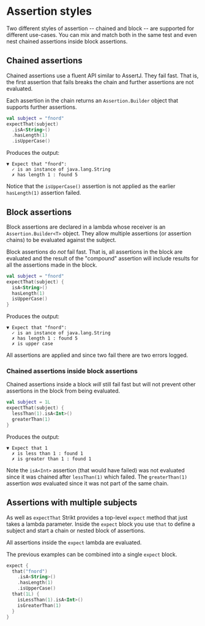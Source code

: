 ---
---

# Assertion styles

Two different styles of assertion -- chained and block -- are supported for different use-cases.
You can mix and match both in the same test and even nest chained assertions inside block assertions.

## Chained assertions

Chained assertions use a fluent API similar to AssertJ.
They fail fast.
That is, the first assertion that fails breaks the chain and further assertions are not evaluated.

Each assertion in the chain returns an `Assertion.Builder` object that supports further assertions.

```kotlin
val subject = "fnord"
expectThat(subject)
  .isA<String>()
  .hasLength(1)
  .isUpperCase()
```

Produces the output:

```
▼ Expect that "fnord":
  ✓ is an instance of java.lang.String
  ✗ has length 1 : found 5
```

Notice that the `isUpperCase()` assertion is not applied as the earlier `hasLength(1)` assertion failed.

## Block assertions

Block assertions are declared in a lambda whose receiver is an `Assertion.Builder<T>` object.
They allow multiple assertions (or assertion chains) to be evaluated against the subject.

Block assertions do _not_ fail fast.
That is, all assertions in the block are evaluated and the result of the "compound" assertion will include results for all the assertions made in the block.

```kotlin
val subject = "fnord"
expectThat(subject) {
  isA<String>()
  hasLength(1)
  isUpperCase()
}
```

Produces the output:

```
▼ Expect that "fnord":
  ✓ is an instance of java.lang.String
  ✗ has length 1 : found 5
  ✗ is upper case
```

All assertions are applied and since two fail there are two errors logged.

### Chained assertions inside block assertions

Chained assertions inside a block _will_ still fail fast but will not prevent other assertions in the block from being evaluated.

```kotlin
val subject = 1L
expectThat(subject) {
  lessThan(1).isA<Int>()
  greaterThan(1)
}
```

Produces the output:

```
▼ Expect that 1
  ✗ is less than 1 : found 1
  ✗ is greater than 1 : found 1
```

Note the `isA<Int>` assertion (that would have failed) was not evaluated since it was chained after `lessThan(1)` which failed.
The `greaterThan(1)` assertion _was_ evaluated since it was not part of the same chain.

## Assertions with multiple subjects 

As well as `expectThat` Strikt provides a top-level `expect` method that just takes a lambda parameter.
Inside the `expect` block you use `that` to define a subject and start a chain or nested block of assertions.

All assertions inside the `expect` lambda are evaluated.

The previous examples can be combined into a single `expect` block.

```kotlin
expect {
  that("fnord")
    .isA<String>()
    .hasLength(1)
    .isUpperCase()
  that(1L) {
    isLessThan(1).isA<Int>()
    isGreaterThan(1)
  }
}
```
